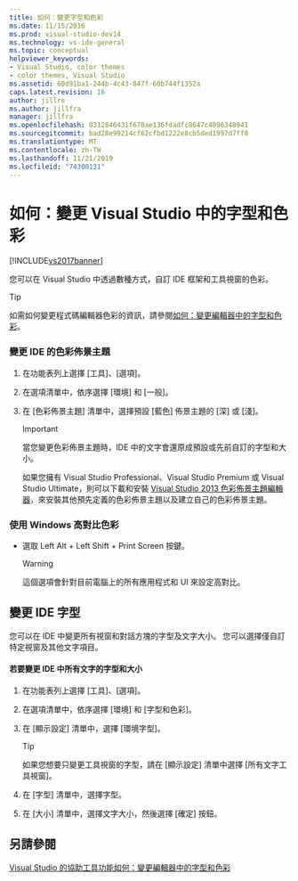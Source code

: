 ```yaml
---
title: 如何：變更字型和色彩
ms.date: 11/15/2016
ms.prod: visual-studio-dev14
ms.technology: vs-ide-general
ms.topic: conceptual
helpviewer_keywords:
- Visual Studio, color themes
- color themes, Visual Studio
ms.assetid: 60d91ba1-244b-4c43-847f-60b744f1352a
caps.latest.revision: 16
author: jillre
ms.author: jillfra
manager: jillfra
ms.openlocfilehash: 0312846431f670ae136fdadfc8647c4096348941
ms.sourcegitcommit: bad28e99214cf62cfbd1222e8cb5ded1997d7ff0
ms.translationtype: MT
ms.contentlocale: zh-TW
ms.lasthandoff: 11/21/2019
ms.locfileid: "74300131"
---
```

# <a name="how-to-change-fonts-and-colors-in-visual-studio"></a>如何：變更 Visual Studio 中的字型和色彩
[!INCLUDE[vs2017banner](../includes/vs2017banner.md)]

您可以在 Visual Studio 中透過數種方式，自訂 IDE 框架和工具視窗的色彩。

> [!TIP]
> 如需如何變更程式碼編輯器色彩的資訊，請參閱[如何：變更編輯器中的字型和色彩](../ide/reference/how-to-change-fonts-and-colors-in-the-editor.md)。

### <a name="change-the-color-theme-of-the-ide"></a>變更 IDE 的色彩佈景主題

1. 在功能表列上選擇 [工具]、[選項]。

2. 在選項清單中，依序選擇 [環境] 和 [一般]。

3. 在 [色彩佈景主題] 清單中，選擇預設 [藍色] 佈景主題的 [深] 或 [淺]。

    > [!IMPORTANT]
    > 當您變更色彩佈景主題時，IDE 中的文字會還原成預設或先前自訂的字型和大小。
    >
    >  如果您擁有 Visual Studio Professional、Visual Studio Premium 或 Visual Studio Ultimate，則可以下載和安裝 [Visual Studio 2013 色彩佈景主題編輯器](https://marketplace.visualstudio.com/items?itemName=MatthewJohnsonMSFT.VisualStudio2013ColorThemeEditor)，來安裝其他預先定義的色彩佈景主題以及建立自己的色彩佈景主題。

### <a name="use-windows-high-contrast-colors"></a>使用 Windows 高對比色彩

- 選取 Left Alt + Left Shift + Print Screen 按鍵。

    > [!WARNING]
    > 這個選項會針對目前電腦上的所有應用程式和 UI 來設定高對比。

## <a name="change-ide-fonts"></a>變更 IDE 字型
 您可以在 IDE 中變更所有視窗和對話方塊的字型及文字大小。 您可以選擇僅自訂特定視窗及其他文字項目。

#### <a name="to-change-the-font-and-size-of-all-text-in-the-ide"></a>若要變更 IDE 中所有文字的字型和大小

1. 在功能表列上選擇 [工具]、[選項]。

2. 在選項清單中，依序選擇 [環境] 和 [字型和色彩]。

3. 在 [顯示設定] 清單中，選擇 [環境字型]。

    > [!TIP]
    > 如果您想要只變更工具視窗的字型，請在 [顯示設定] 清單中選擇 [所有文字工具視窗]。

4. 在 [字型] 清單中，選擇字型。

5. 在 [大小] 清單中，選擇文字大小，然後選擇 [確定] 按鈕。

## <a name="see-also"></a>另請參閱
 [Visual Studio 的協助工具功能](../ide/reference/accessibility-features-of-visual-studio.md)[如何：變更編輯器中的字型和色彩](../ide/reference/how-to-change-fonts-and-colors-in-the-editor.md)
